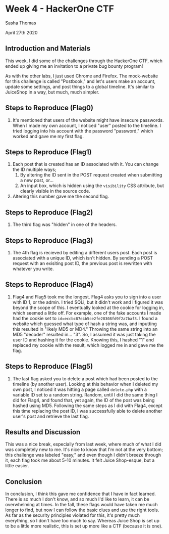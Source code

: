# Week 4 - HackerOne CTF 

Sasha Thomas

April 27th 2020

## Introduction and Materials

This week, I did some of the challenges through the HackerOne CTF, which ended up giving me an invitation to a private bug bounty program!

As with the other labs, I just used Chrome and Firefox. The mock-website for this challenge is called "Postbook," and let's users make an account, update some settings, and post things to a global timeline. It's similar to JuiceShop in a way, but much, much simpler. 

## Steps to Reproduce (Flag0)

1. It's mentioned that users of the website might have insecure passwords. When I made my own account, I noticed "user" posted to the timeline. I tried logging into his account with the password "password," which worked and gave me my first flag.

## Steps to Reproduce (Flag1)

1. Each post that is created has an ID associated with it. You can change the ID multiple ways;
   1. By altering the ID sent in the POST request created when submitting a new post, or...
   2. An input box, which is hidden using the `visibility` CSS attribute, but clearly visible in the source code.
2. Altering this number gave me the second flag.

## Steps to Reproduce (Flag2)

1. The third flag was "hidden" in one of the headers.

## Steps to Reproduce (Flag3)

1. The 4th flag is recieved by editing a different users post. Each post is associated with a unique ID, which isn't hidden. By sending a POST request with an exisiting post ID, the previous post is rewritten with whatever you write. 

## Steps to Reproduce (Flag4)

1. Flag4 and Flag5 took me the longest. Flag4 asks you to sign into a user with ID 1, or the admin. I tried SQLi, but it didn't work and I figured it was beyond the scope of this. I eventually looked at the cookie for logging in, which seemed a little off. For example, one of the fake accounts I made had the cookie set to `id=eccbc87e4b5ce2fe28308fd9f2a7baf3`. I found a website which guessed what type of hash a string was, and inputting this resulted in "likely MD5 or MD4." Throwing the same string into an MD5 "decoder" resulted in... "3". So, I assumed it was just taking the user ID and hashing it for the cookie. Knowing this, I hashed "1" and replaced my cookie with the result, which logged me in and gave me the flag.

## Steps to Reproduce (Flag5)

1. The last flag asked you to delete a post which had been posted to the timeline (by another user). Looking at this behavior when I deleted my own post, I noticed it was hitting a page called `delete.php` with a variable ID set to a random string. Random, until I did the same thing I did for Flag4, and found that, yet again, the ID of the post was being hashed using MD5. Following the same steps as I did with Flag4, except this time replacing the post ID, I was successfully able to delete another user's post and retrieve the last flag.

## Results and Discussion

This was a nice break, especially from last week, where much of what I did was completely new to me. It's nice to know that I'm not at the very bottom; this challenge was labeled "easy," and even though I didn't breeze through it, each flag took me about 5-10 minutes. It felt Juice Shop-esque, but a little easier.

## Conclusion

In conclusion, I think this gave me confidence that I have in fact learned. There is so much I don't know, and so much I'd like to learn, it can be overwhelming at times. In the fall, these flags would have taken me much longer to find, but now I can follow the basic clues and use the right tools. As far as the security principles violated for this, it's pretty much everything, so I don't have too much to say. Whereas Juice Shop is set up to be a little more realistic, this is set up more like a CTF (because it is one). 